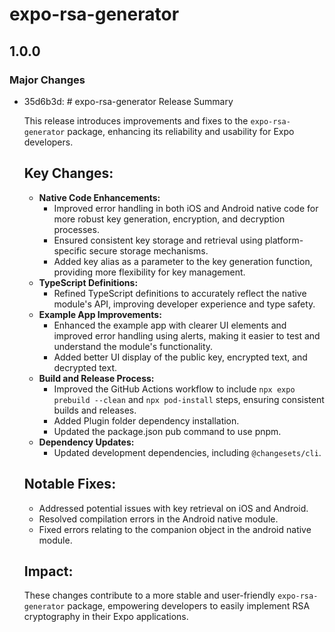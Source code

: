 # expo-rsa-generator

## 1.0.0

### Major Changes

- 35d6b3d: # expo-rsa-generator Release Summary

  This release introduces improvements and fixes to the `expo-rsa-generator` package, enhancing its reliability and usability for Expo developers.

  ## Key Changes:

  - **Native Code Enhancements:**
    - Improved error handling in both iOS and Android native code for more robust key generation, encryption, and decryption processes.
    - Ensured consistent key storage and retrieval using platform-specific secure storage mechanisms.
    - Added key alias as a parameter to the key generation function, providing more flexibility for key management.
  - **TypeScript Definitions:**
    - Refined TypeScript definitions to accurately reflect the native module's API, improving developer experience and type safety.
  - **Example App Improvements:**
    - Enhanced the example app with clearer UI elements and improved error handling using alerts, making it easier to test and understand the module's functionality.
    - Added better UI display of the public key, encrypted text, and decrypted text.
  - **Build and Release Process:**
    - Improved the GitHub Actions workflow to include `npx expo prebuild --clean` and `npx pod-install` steps, ensuring consistent builds and releases.
    - Added Plugin folder dependency installation.
    - Updated the package.json pub command to use pnpm.
  - **Dependency Updates:**
    - Updated development dependencies, including `@changesets/cli`.

  ## Notable Fixes:

  - Addressed potential issues with key retrieval on iOS and Android.
  - Resolved compilation errors in the Android native module.
  - Fixed errors relating to the companion object in the android native module.

  ## Impact:

  These changes contribute to a more stable and user-friendly `expo-rsa-generator` package, empowering developers to easily implement RSA cryptography in their Expo applications.
